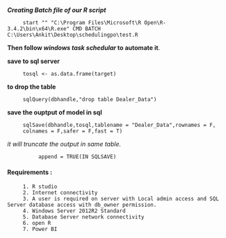    __*Creating Batch file of our R script*__

         start "" "C:\Program Files\Microsoft\R Open\R-3.4.2\bin\x64\R.exe" CMD BATCH C:\Users\Ankit\Desktop\schedulingpo\test.R

   __Then follow *windows task schedular* to automate it__.

   __save to sql server__

         tosql <- as.data.frame(target)

   __to drop the table__

         sqlQuery(dbhandle,"drop table Dealer_Data")

   __save the ouptput of model in sql__

         sqlSave(dbhandle,tosql,tablename = "Dealer_Data",rownames = F,
         colnames = F,safer = F,fast = T)
         
   _it will truncate the output in same table._
              
              append = TRUE(IN SQLSAVE)

   #### Requirements :

         1.	R studio 
         2.	Internet connectivity
         3.	A user is required on server with Local admin access and SQL Server database access with db_owner permission. 
         4.	Windows Server 2012R2 Standard
         5.	Database Server network connectivity
         6.	open R
         7.	Power BI






